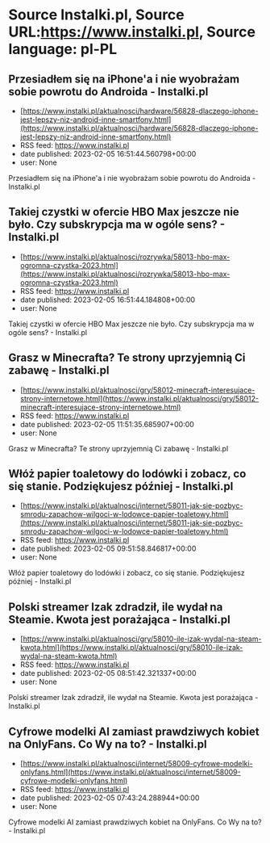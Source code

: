 # Source Instalki.pl, Source URL:https://www.instalki.pl, Source language: pl-PL

## Przesiadłem się na iPhone'a i nie wyobrażam sobie powrotu do Androida - Instalki.pl
 - [https://www.instalki.pl/aktualnosci/hardware/56828-dlaczego-iphone-jest-lepszy-niz-android-inne-smartfony.html](https://www.instalki.pl/aktualnosci/hardware/56828-dlaczego-iphone-jest-lepszy-niz-android-inne-smartfony.html)
 - RSS feed: https://www.instalki.pl
 - date published: 2023-02-05 16:51:44.560798+00:00
 - user: None

Przesiadłem się na iPhone'a i nie wyobrażam sobie powrotu do Androida - Instalki.pl

## Takiej czystki w ofercie HBO Max jeszcze nie było. Czy subskrypcja ma w ogóle sens?  - Instalki.pl
 - [https://www.instalki.pl/aktualnosci/rozrywka/58013-hbo-max-ogromna-czystka-2023.html](https://www.instalki.pl/aktualnosci/rozrywka/58013-hbo-max-ogromna-czystka-2023.html)
 - RSS feed: https://www.instalki.pl
 - date published: 2023-02-05 16:51:44.184808+00:00
 - user: None

Takiej czystki w ofercie HBO Max jeszcze nie było. Czy subskrypcja ma w ogóle sens?  - Instalki.pl

## Grasz w Minecrafta? Te strony uprzyjemnią Ci zabawę - Instalki.pl
 - [https://www.instalki.pl/aktualnosci/gry/58012-minecraft-interesujace-strony-internetowe.html](https://www.instalki.pl/aktualnosci/gry/58012-minecraft-interesujace-strony-internetowe.html)
 - RSS feed: https://www.instalki.pl
 - date published: 2023-02-05 11:51:35.685907+00:00
 - user: None

Grasz w Minecrafta? Te strony uprzyjemnią Ci zabawę - Instalki.pl

## Włóż papier toaletowy do lodówki i zobacz, co się stanie. Podziękujesz później - Instalki.pl
 - [https://www.instalki.pl/aktualnosci/internet/58011-jak-sie-pozbyc-smrodu-zapachow-wilgoci-w-lodowce-papier-toaletowy.html](https://www.instalki.pl/aktualnosci/internet/58011-jak-sie-pozbyc-smrodu-zapachow-wilgoci-w-lodowce-papier-toaletowy.html)
 - RSS feed: https://www.instalki.pl
 - date published: 2023-02-05 09:51:58.846817+00:00
 - user: None

Włóż papier toaletowy do lodówki i zobacz, co się stanie. Podziękujesz później - Instalki.pl

## Polski streamer Izak zdradził, ile wydał na Steamie. Kwota jest porażająca - Instalki.pl
 - [https://www.instalki.pl/aktualnosci/gry/58010-ile-izak-wydal-na-steam-kwota.html](https://www.instalki.pl/aktualnosci/gry/58010-ile-izak-wydal-na-steam-kwota.html)
 - RSS feed: https://www.instalki.pl
 - date published: 2023-02-05 08:51:42.321337+00:00
 - user: None

Polski streamer Izak zdradził, ile wydał na Steamie. Kwota jest porażająca - Instalki.pl

## Cyfrowe modelki AI zamiast prawdziwych kobiet na OnlyFans. Co Wy na to? - Instalki.pl
 - [https://www.instalki.pl/aktualnosci/internet/58009-cyfrowe-modelki-onlyfans.html](https://www.instalki.pl/aktualnosci/internet/58009-cyfrowe-modelki-onlyfans.html)
 - RSS feed: https://www.instalki.pl
 - date published: 2023-02-05 07:43:24.288944+00:00
 - user: None

Cyfrowe modelki AI zamiast prawdziwych kobiet na OnlyFans. Co Wy na to? - Instalki.pl
